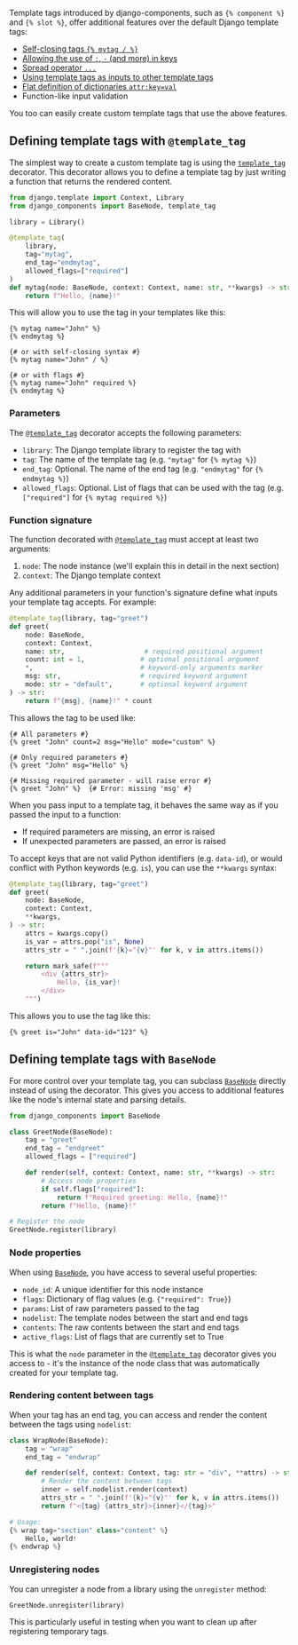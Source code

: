 Template tags introduced by django-components, such as `{% component %}` and `{% slot %}`,
offer additional features over the default Django template tags:

<!-- # TODO - Update docs regarding literal lists and dictionaries
- Using literal lists and dictionaries
- Comments inside and tag with `{# ... #}`
-->
- [Self-closing tags `{% mytag / %}`](../../fundamentals/template_tag_syntax#self-closing-tags)
- [Allowing the use of `:`, `-` (and more) in keys](../../fundamentals/template_tag_syntax#special-characters)
- [Spread operator `...`](../../fundamentals/template_tag_syntax#spread-operator)
- [Using template tags as inputs to other template tags](../../fundamentals/template_tag_syntax#use-template-tags-inside-component-inputs)
- [Flat definition of dictionaries `attr:key=val`](../../fundamentals/template_tag_syntax#pass-dictonary-by-its-key-value-pairs)
- Function-like input validation

You too can easily create custom template tags that use the above features.

## Defining template tags with `@template_tag`

The simplest way to create a custom template tag is using
the [`template_tag`](../../../reference/api#django_components.template_tag) decorator.
This decorator allows you to define a template tag by just writing a function that returns the rendered content.

```python
from django.template import Context, Library
from django_components import BaseNode, template_tag

library = Library()

@template_tag(
    library,
    tag="mytag",
    end_tag="endmytag",
    allowed_flags=["required"]
)
def mytag(node: BaseNode, context: Context, name: str, **kwargs) -> str:
    return f"Hello, {name}!"
```

This will allow you to use the tag in your templates like this:

```django
{% mytag name="John" %}
{% endmytag %}

{# or with self-closing syntax #}
{% mytag name="John" / %}

{# or with flags #}
{% mytag name="John" required %}
{% endmytag %}
```

### Parameters

The [`@template_tag`](../../../reference/api#django_components.template_tag) decorator accepts the following parameters:

- `library`: The Django template library to register the tag with
- `tag`: The name of the template tag (e.g. `"mytag"` for `{% mytag %}`)
- `end_tag`: Optional. The name of the end tag (e.g. `"endmytag"` for `{% endmytag %}`)
- `allowed_flags`: Optional. List of flags that can be used with the tag (e.g. `["required"]` for `{% mytag required %}`)

### Function signature

The function decorated with [`@template_tag`](../../../reference/api#django_components.template_tag)
must accept at least two arguments:

1. `node`: The node instance (we'll explain this in detail in the next section)
2. `context`: The Django template context

Any additional parameters in your function's signature define what inputs your template tag accepts. For example:

```python
@template_tag(library, tag="greet")
def greet(
    node: BaseNode,
    context: Context,
    name: str,                    # required positional argument
    count: int = 1,              # optional positional argument
    *,                           # keyword-only arguments marker
    msg: str,                    # required keyword argument
    mode: str = "default",       # optional keyword argument
) -> str:
    return f"{msg}, {name}!" * count
```

This allows the tag to be used like:

```django
{# All parameters #}
{% greet "John" count=2 msg="Hello" mode="custom" %}

{# Only required parameters #}
{% greet "John" msg="Hello" %}

{# Missing required parameter - will raise error #}
{% greet "John" %}  {# Error: missing 'msg' #}
```

When you pass input to a template tag, it behaves the same way as if you passed the input to a function:

- If required parameters are missing, an error is raised
- If unexpected parameters are passed, an error is raised

To accept keys that are not valid Python identifiers (e.g. `data-id`), or would conflict with Python keywords (e.g. `is`), you can use the `**kwargs` syntax:

```python
@template_tag(library, tag="greet")
def greet(
    node: BaseNode,
    context: Context,
    **kwargs,
) -> str:
    attrs = kwargs.copy()
    is_var = attrs.pop("is", None)
    attrs_str = " ".join(f'{k}="{v}"' for k, v in attrs.items())

    return mark_safe(f"""
        <div {attrs_str}>
            Hello, {is_var}!
        </div>
    """)
```

This allows you to use the tag like this:

```django
{% greet is="John" data-id="123" %}
```

## Defining template tags with `BaseNode`

For more control over your template tag, you can subclass [`BaseNode`](../../../reference/api#django_components.BaseNode) directly instead of using the decorator. This gives you access to additional features like the node's internal state and parsing details.

```python
from django_components import BaseNode

class GreetNode(BaseNode):
    tag = "greet"
    end_tag = "endgreet"
    allowed_flags = ["required"]

    def render(self, context: Context, name: str, **kwargs) -> str:
        # Access node properties
        if self.flags["required"]:
            return f"Required greeting: Hello, {name}!"
        return f"Hello, {name}!"

# Register the node
GreetNode.register(library)
```

### Node properties

When using [`BaseNode`](../../../reference/api#django_components.BaseNode), you have access to several useful properties:

- `node_id`: A unique identifier for this node instance
- `flags`: Dictionary of flag values (e.g. `{"required": True}`)
- `params`: List of raw parameters passed to the tag
- `nodelist`: The template nodes between the start and end tags
- `contents`: The raw contents between the start and end tags
- `active_flags`: List of flags that are currently set to True

This is what the `node` parameter in the [`@template_tag`](../../../reference/api#django_components.template_tag) decorator gives you access to - it's the instance of the node class that was automatically created for your template tag.

### Rendering content between tags

When your tag has an end tag, you can access and render the content between the tags using `nodelist`:

```python
class WrapNode(BaseNode):
    tag = "wrap"
    end_tag = "endwrap"

    def render(self, context: Context, tag: str = "div", **attrs) -> str:
        # Render the content between tags
        inner = self.nodelist.render(context)
        attrs_str = " ".join(f'{k}="{v}"' for k, v in attrs.items())
        return f"<{tag} {attrs_str}>{inner}</{tag}>"

# Usage:
{% wrap tag="section" class="content" %}
    Hello, world!
{% endwrap %}
```

### Unregistering nodes

You can unregister a node from a library using the `unregister` method:

```python
GreetNode.unregister(library)
```

This is particularly useful in testing when you want to clean up after registering temporary tags.
